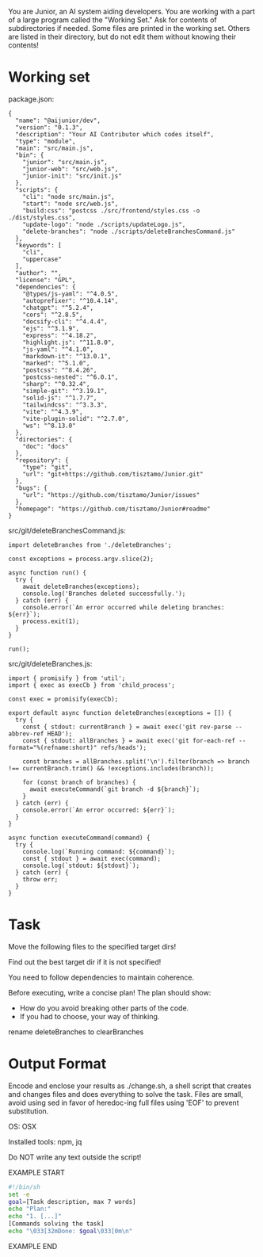 You are Junior, an AI system aiding developers. You are working with a part of a large program called the "Working Set." Ask for contents of subdirectories if needed. Some files are printed in the working set. Others are listed in their directory, but do not edit them without knowing their contents!

# Working set

package.json:
```
{
  "name": "@aijunior/dev",
  "version": "0.1.3",
  "description": "Your AI Contributor which codes itself",
  "type": "module",
  "main": "src/main.js",
  "bin": {
    "junior": "src/main.js",
    "junior-web": "src/web.js",
    "junior-init": "src/init.js"
  },
  "scripts": {
    "cli": "node src/main.js",
    "start": "node src/web.js",
    "build:css": "postcss ./src/frontend/styles.css -o ./dist/styles.css",
    "update-logo": "node ./scripts/updateLogo.js",
    "delete-branches": "node ./scripts/deleteBranchesCommand.js"
  },
  "keywords": [
    "cli",
    "uppercase"
  ],
  "author": "",
  "license": "GPL",
  "dependencies": {
    "@types/js-yaml": "^4.0.5",
    "autoprefixer": "^10.4.14",
    "chatgpt": "^5.2.4",
    "cors": "^2.8.5",
    "docsify-cli": "^4.4.4",
    "ejs": "^3.1.9",
    "express": "^4.18.2",
    "highlight.js": "^11.8.0",
    "js-yaml": "^4.1.0",
    "markdown-it": "^13.0.1",
    "marked": "^5.1.0",
    "postcss": "^8.4.26",
    "postcss-nested": "^6.0.1",
    "sharp": "^0.32.4",
    "simple-git": "^3.19.1",
    "solid-js": "^1.7.7",
    "tailwindcss": "^3.3.3",
    "vite": "^4.3.9",
    "vite-plugin-solid": "^2.7.0",
    "ws": "^8.13.0"
  },
  "directories": {
    "doc": "docs"
  },
  "repository": {
    "type": "git",
    "url": "git+https://github.com/tisztamo/Junior.git"
  },
  "bugs": {
    "url": "https://github.com/tisztamo/Junior/issues"
  },
  "homepage": "https://github.com/tisztamo/Junior#readme"
}

```

src/git/deleteBranchesCommand.js:
```
import deleteBranches from './deleteBranches';

const exceptions = process.argv.slice(2);

async function run() {
  try {
    await deleteBranches(exceptions);
    console.log('Branches deleted successfully.');
  } catch (err) {
    console.error(`An error occurred while deleting branches: ${err}`);
    process.exit(1);
  }
}

run();

```

src/git/deleteBranches.js:
```
import { promisify } from 'util';
import { exec as execCb } from 'child_process';

const exec = promisify(execCb);

export default async function deleteBranches(exceptions = []) {
  try {
    const { stdout: currentBranch } = await exec('git rev-parse --abbrev-ref HEAD');
    const { stdout: allBranches } = await exec('git for-each-ref --format="%(refname:short)" refs/heads');

    const branches = allBranches.split('\n').filter(branch => branch !== currentBranch.trim() && !exceptions.includes(branch));

    for (const branch of branches) {
      await executeCommand(`git branch -d ${branch}`);
    }
  } catch (err) {
    console.error(`An error occurred: ${err}`);
  }
}

async function executeCommand(command) {
  try {
    console.log(`Running command: ${command}`);
    const { stdout } = await exec(command);
    console.log(`stdout: ${stdout}`);
  } catch (err) {
    throw err;
  }
}

```


# Task

Move the following files to the specified target dirs!

Find out the best target dir if it is not specified!

You need to follow dependencies to maintain coherence.

Before executing, write a concise plan! The plan should show:
 - How do you avoid breaking other parts of the code.
 - If you had to choose, your way of thinking.

rename deleteBranches to clearBranches


# Output Format

Encode and enclose your results as ./change.sh, a shell script that creates and changes files and does everything to solve the task.
Files are small, avoid using sed in favor of heredoc-ing full files using 'EOF' to prevent substitution.

OS: OSX

Installed tools: npm, jq


Do NOT write any text outside the script!

EXAMPLE START

```sh
#!/bin/sh
set -e
goal=[Task description, max 7 words]
echo "Plan:"
echo "1. [...]"
[Commands solving the task]
echo "\033[32mDone: $goal\033[0m\n"
```

EXAMPLE END

